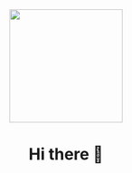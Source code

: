 
<div id="header" align="center">
 <img src="https://giphy.com/gifs/rock-coding-programming-MdA16VIoXKKxNE8Stk" width="200"/>
 <h1>Hi there 👋</h1>
</div>
<!--
**Asio42/Asio42** is a ✨ _special_ ✨ repository because its `README.md` (this file) appears on your GitHub profile.

Here are some ideas to get you started:

- 🔭 I’m currently working on ...
- 🌱 I’m currently learning ...
- 👯 I’m looking to collaborate on ...
- 🤔 I’m looking for help with ...
- 💬 Ask me about ...
- 📫 How to reach me: ...
- 😄 Pronouns: ...
- ⚡ Fun fact: ...
-->

